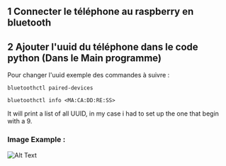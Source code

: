 ## 1 Connecter le téléphone au raspberry en bluetooth
## 2 Ajouter l'uuid du téléphone dans le code python (Dans le Main programme)
Pour changer l'uuid exemple des commandes à suivre :


``` bluetoothctl paired-devices ```


`bluetoothctl info <MA:CA:DD:RE:SS>`


It will print a list of all UUID, in my case i had to set up the one that begin with a 9.


### Image Example :

![Alt Text](./MVIMG_20241012_130159.jpg)
